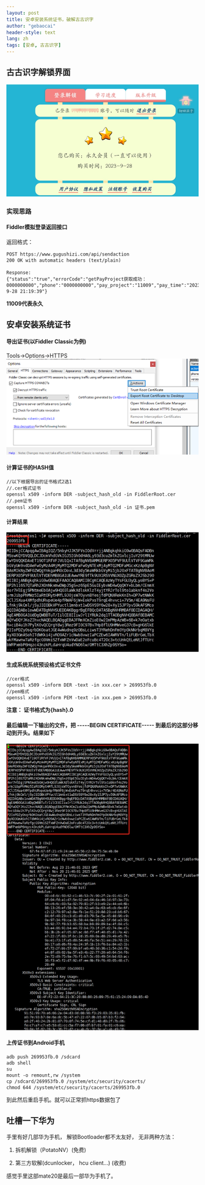 ```yaml
---
layout: post
title: 安卓安装系统证书，破解古古识字
author: "gebaocai"
header-style: text
lang: zh
tags: [安卓, 古古识字]
---
```


古古识字解锁界面
------
![](/img/in-post/2023/android-root-certificate/gugushizi.PNG)

### 实现思路

#### Fiddler模拟登录返回接口
返回格式：
```
POST https://www.gugushizi.com/api/sendaction
200 OK with automatic headers (text/plain)

Response:
{"status":"true","errorCode":"getPayProject获取成功：0000000000","phone":"0000000000","pay_project":"11009","pay_time":"2023-9-28 21:19:39"}
```
**11009代表永久**


安卓安装系统证书
------

#### 导出证书(以Fiddler Classic为例)

Tools->Options->HTTPS
![Fiddler-Root-Certificate](/img/in-post/2023/android-root-certificate/fiddler-certificate.PNG)

#### 计算证书的HASH值

```
//以下根据导出的证书格式2选1
//.cer格式证书
openssl x509 -inform DER -subject_hash_old -in FiddlerRoot.cer
//.pem证书
openssl x509 -inform DER -subject_hash_old -in 证书.pem
```
#### 计算结果
![](/img/in-post/2023/android-root-certificate/hash.PNG)

#### 生成系统系统预设格式证书文件
```
//cer格式
openssl x509 -inform DER -text -in xxx.cer > 269953fb.0
//pem格式
openssl x509 -inform PEM -text -in xxx.pem > 269953fb.0
```

**注意： 证书格式为{hash}.0**

#### 最后编辑一下输出的文件，把 -----BEGIN CERTIFICATE----- 到最后的这部分移动到开头。结果如下
![](/img/in-post/2023/android-root-certificate/certificate.PNG)

#### 上传证书到Android手机

```
adb push 269953fb.0 /sdcard
adb shell
su
mount -o remount,rw /system
cp /sdcard/269953fb.0 /system/etc/security/cacerts/
chmod 644 /system/etc/security/cacerts/269953fb.0
```

到此然后重启手机。就可以正常抓https数据包了

吐槽一下华为
------
手里有好几部华为手机， 解锁Bootloader都不太友好， 无非两种方法：
1. 拆机解锁（PotatoNV）(免费)

2. 第三方软解(dcunlocker， hcu client...) (收费)

感觉手里这部mate20是最后一部华为手机了。